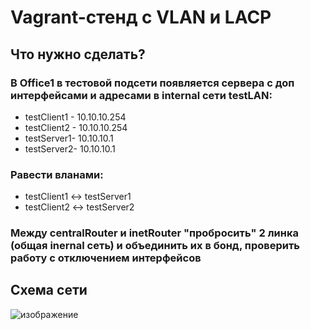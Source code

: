 # Vagrant-стенд c VLAN и LACP
## Что нужно сделать? 
###  В Office1 в тестовой подсети появляется сервера с доп интерфейсами и адресами в internal сети testLAN:
   - testClient1 - 10.10.10.254
   - testClient2 - 10.10.10.254
   - testServer1- 10.10.10.1
   - testServer2- 10.10.10.1
###  Равести вланами:
   - testClient1 <-> testServer1
   - testClient2 <-> testServer2
### Между centralRouter и inetRouter "пробросить" 2 линка (общая inernal сеть) и объединить их в бонд, проверить работу c отключением интерфейсов
## Схема сети
![изображение](https://github.com/user-attachments/assets/0a32ff0e-a49e-4e27-9786-ac80e4522a11)
